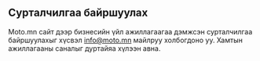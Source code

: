 ## Сурталчилгаа байршуулах
Moto.mn сайт дээр бизнесийн үйл ажиллагаагаа дэмжсэн сурталчилгаа байршуулахыг хүсвэл info@moto.mn майлруу холбогдоно уу. Хамтын ажиллагааны саналыг дуртайяа хүлээн авна.
